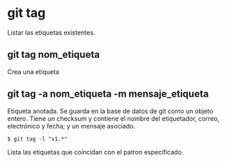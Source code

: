 # git tag
Listar las etiquetas existentes.

## git tag nom_etiqueta
Crea una etiqueta

## git tag -a nom_etiqueta -m mensaje_etiqueta
Etiqueta anotada. Se guarda en la base de datos de git como un objeto entero. Tiene un checksum y contiene el nombre del etiquetador, correo, electrónico y fecha; y un mensaje asociado.

```
$ git tag -l "v1.*"
```
Lista las etiquetas que coincidan con el patron especificado.
